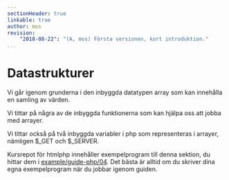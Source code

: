 ```yaml
---
sectionHeader: true
linkable: true
author: mos
revision:
    "2018-08-22": "(A, mos) Första versionen, kort introduktion."
...
```

Datastrukturer
=======================

Vi går igenom grunderna i den inbyggda datatypen array som kan innehålla en samling av värden.

Vi tittar på några av de inbyggda funktionerna som kan hjälpa oss att jobba med arrayer.

Vi tittar också på två inbyggda variabler i php som representeras i arrayer, nämligen $\_GET och $\_SERVER.

Kursrepot för htmlphp innehåller exempelprogram till denna sektion, du hittar dem i [example/guide-php/04](https://github.com/dbwebb-se/htmlphp/tree/master/example/guide-php/04). Det bästa är alltid om du skriver dina egna exempelprogram när du jobbar igenom guiden.
